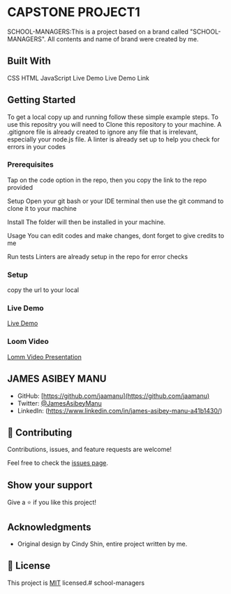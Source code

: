 # CAPSTONE PROJECT1
SCHOOL-MANAGERS:This is a project based on a brand called "SCHOOL-MANAGERS". All contents and name of brand were created by me.

## Built With

CSS
HTML
JavaScript
Live Demo
Live Demo Link

## Getting Started
To get a local copy up and running follow these simple example steps.
To use this repositry you will need to Clone this repository to your machine. A .gitignore file is already created to ignore any file that is irrelevant, especially your node.js file. A linter is already set up to help you check for errors in your codes

### Prerequisites
Tap on the code option in the repo, then you copy the link to the repo provided

Setup
Open your git bash or your IDE terminal then use the git command to clone it to your machine

Install
The folder will then be installed in your machine.

Usage
You can edit codes and make changes, dont forget to give credits to me

Run tests
Linters are already setup in the repo for error checks

### Setup
copy the url to your local 

### Live Demo 
[Live Demo]()

### Loom Video
[Lomm Video Presentation](https://www.loom.com/share/7c53a5f3735642308f08a7cae5aa0849)

## JAMES ASIBEY MANU

- GitHub: [https://github.com/jaamanu](https://github.com/jaamanu)
- Twitter: [@JamesAsibeyManu](https://twitter.com/JamesAsibeyManu)
- LinkedIn: (https://www.linkedin.com/in/james-asibey-manu-a41b1430/)

## 🤝 Contributing

Contributions, issues, and feature requests are welcome!

Feel free to check the [issues page](../../issues/).

## Show your support

Give a ⭐️ if you like this project!

## Acknowledgments
- Original design by Cindy Shin, entire project written by me.

## 📝 License

This project is [MIT](./LICENSE) licensed.# school-managers
